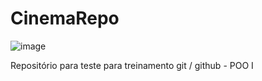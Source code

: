 # CinemaRepo

![image](https://user-images.githubusercontent.com/74880596/127723072-08bcea63-7218-433f-aaf9-601706fecb95.png)

Repositório para teste para treinamento git / github - POO I
